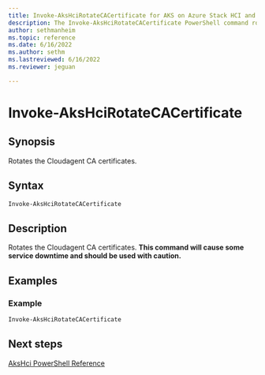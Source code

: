 ```yaml
---
title: Invoke-AksHciRotateCACertificate for AKS on Azure Stack HCI and Windows Server
description: The Invoke-AksHciRotateCACertificate PowerShell command rotates the Cloudagent CA certificates.
author: sethmanheim
ms.topic: reference
ms.date: 6/16/2022
ms.author: sethm 
ms.lastreviewed: 6/16/2022
ms.reviewer: jeguan

---
```


# Invoke-AksHciRotateCACertificate

## Synopsis

Rotates the Cloudagent CA certificates.

## Syntax

```powershell
Invoke-AksHciRotateCACertificate 
```

## Description

Rotates the Cloudagent CA certificates. **This command will cause some service downtime and should be used with caution.**

## Examples

### Example

```PowerShell
Invoke-AksHciRotateCACertificate 
```

## Next steps

[AksHci PowerShell Reference](index.md)
